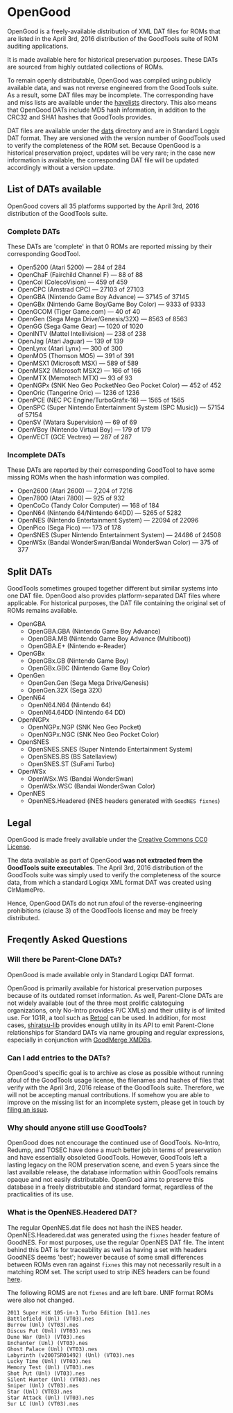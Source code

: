 # OpenGood

OpenGood is a freely-available distribution of XML DAT files for ROMs that are listed in the April 3rd, 2016 distribution of the GoodTools suite of ROM auditing applications.

It is made available here for historical preservation purposes. These DATs are sourced from highly outdated collections of ROMs.

To remain openly distributable, OpenGood was compiled using publicly available data, and was not reverse engineered from the GoodTools suite. As a result, some DAT files may be incomplete. The corresponding have and miss lists are available under the [havelists](/havelists) directory. This also means that OpenGood DATs include MD5 hash information, in addition to the CRC32 and SHA1 hashes that GoodTools provides.

DAT files are available under the [dats](/dats) directory and are in Standard Logqix DAT format. They are versioned with the version number of GoodTools used to verify the completeness of the ROM set. Because OpenGood is a historical preservation project, updates will be very rare; in the case new information is available, the corresponding DAT file will be updated accordingly without a version update.


## List of DATs available

OpenGood covers all 35 platforms supported by the April 3rd, 2016 distribution of the GoodTools suite.

### Complete DATs

These DATs are 'complete' in that 0 ROMs are reported missing by their corresponding GoodTool. 

* Open5200 (Atari 5200) &mdash; 284 of 284
* OpenChaF (Fairchild Channel F) &mdash; 88 of 88
* OpenCol (ColecoVision) &mdash; 459 of 459
* OpenCPC (Amstrad CPC) &mdash; 27103 of 27103
* OpenGBA (Nintendo Game Boy Advance) &mdash; 37145 of 37145
* OpenGBx (Nintendo Game Boy/Game Boy Color) &mdash; 9333 of 9333
* OpenGCOM (Tiger Game.com) &mdash; 40 of 40
* OpenGen (Sega Mega Drive/Genesis/32X) &mdash; 8563 of 8563
* OpenGG (Sega Game Gear) &mdash; 1020 of 1020
* OpenINTV (Mattel Intellivision) &mdash; 238 of 238
* OpenJag (Atari Jaguar) &mdash; 139 of 139
* OpenLynx (Atari Lynx) &mdash; 300 of 300
* OpenMO5 (Thomson MO5) &mdash; 391 of 391
* OpenMSX1 (Microsoft MSX) &mdash; 589 of 589
* OpenMSX2 (Microsoft MSX2) &mdash; 166 of 166
* OpenMTX (Memotech MTX) &mdash; 93 of 93
* OpenNGPx (SNK Neo Geo PocketNeo Geo Pocket Color) &mdash; 452 of 452
* OpenOric (Tangerine Oric) &mdash; 1236 of 1236
* OpenPCE (NEC PC Engine/TurboGrafx-16) &mdash; 1565 of 1565
* OpenSPC (Super Nintendo Entertainment System (SPC Music)) &mdash; 57154 of 57154
* OpenSV (Watara Supervision) &mdash; 69 of 69
* OpenVBoy (Nintendo Virtual Boy) &mdash; 179 of 179
* OpenVECT (GCE Vectrex) &mdash; 287 of 287

### Incomplete DATs

These DATs are reported by their corresponding GoodTool to have some missing ROMs when the hash information was compiled.

* Open2600 (Atari 2600) &mdash; 7,204 of 7216
* Open7800 (Atari 7800) &mdash; 925 of 932
* OpenCoCo (Tandy Color Computer) &mdash; 168 of 184
* OpenN64 (Nintendo 64/Nintendo 64DD) &mdash; 5265 of 5282
* OpenNES (Nintendo Entertainment System) &mdash; 22094 of 22096
* OpenPico (Sega Pico) &mdash;- 173 of 178
* OpenSNES (Super Nintendo Entertainment System) &mdash; 24486 of 24508
* OpenWSx (Bandai WonderSwan/Bandai WonderSwan Color) &mdash; 375 of 377

## Split DATs

GoodTools sometimes grouped together different but similar systems into one DAT file. OpenGood also provides platform-separated DAT files where applicable. For historical purposes, the DAT file containing the original set of ROMs remains available.

* OpenGBA
  * OpenGBA.GBA (Nintendo Game Boy Advance)
  * OpenGBA.MB (Nintendo Game Boy Advance (Multiboot))
  * OpenGBA.E+ (Nintendo e-Reader)
* OpenGBx
  * OpenGBx.GB (Nintendo Game Boy)
  * OpenGBx.GBC (Nintendo Game Boy Color)
* OpenGen
  * OpenGen.Gen (Sega Mega Drive/Genesis)
  * OpenGen.32X (Sega 32X)
* OpenN64
  * OpenN64.N64 (Nintendo 64)
  * OpenN64.64DD (Nintendo 64 DD)
* OpenNGPx
  * OpenNGPx.NGP (SNK Neo Geo Pocket)
  * OpenNGPx.NGC (SNK Neo Geo Pocket Color)
* OpenSNES
  * OpenSNES.SNES (Super Nintendo Entertainment System)
  * OpenSNES.BS (BS Satellaview)
  * OpenSNES.ST (SuFami Turbo)
* OpenWSx
  * OpenWSx.WS (Bandai WonderSwan)
  * OpenWSx.WSC (Bandai WonderSwan Color)
* OpenNES
  * OpenNES.Headered (iNES headers generated with `GoodNES fixnes`)
## Legal

OpenGood is made freely available under the [Creative Commons CC0 License](LICENSE.md). 

The data available as part of OpenGood **was not extracted from the GoodTools suite executables**. The April 3rd, 2016 distribution of the GoodTools suite was simply used to verify the completeness of the source data, from which a standard Logiqx XML format DAT was created using ClrMamePro.

Hence, OpenGood DATs do not run afoul of the reverse-engineering prohibitions (clause 3) of the GoodTools license and may be freely distributed.

## Freqently Asked Questions

### Will there be Parent-Clone DATs?

OpenGood is made available only in Standard Logiqx DAT format. 

OpenGood is primarily available for historical preservation purposes because of its outdated romset information. As well, Parent-Clone DATs are not widely available (out of the three most prolific calatoguing organizations, only No-Intro provides P/C XMLs) and their utility is of limited use. For 1G1R, a tool such as [Retool](https://github.com/unexpectedpanda/retool) can be used. In addition, for most cases, [shiratsu-lib](https://github.com/SnowflakePowered/shiratsu/tree/master/src/shiratsu-lib) provides enough utility in its API to emit Parent-Clone relationships for Standard DATs via name grouping and regular expressions, especially in conjunction with [GoodMerge XMDBs](https://sourceforge.net/projects/goodmerge/files/GoodMerge%20XMDBs/).

### Can I add entries to the DATs?

OpenGood's specific goal is to archive as close as possible without running afoul of the GoodTools usage license, the filenames and hashes of files that verify with the April 3rd, 2016 release of the GoodTools suite. Therefore, we will not be accepting manual contributions. If somehow you are able to improve on the missing list for an incomplete system, please get in touch by [filing an issue](https://github.com/SnowflakePowered/opengood/issues).


### Why should anyone still use GoodTools?

OpenGood does not encourage the continued use of GoodTools. No-Intro, Redump, and TOSEC have done a much better job in terms of preservation and have essentially obsoleted GoodTools. However, GoodTools left a lasting legacy on the ROM preservation scene, and even 5 years since the last available release, the database information within GoodTools remains opaque and not easily distributable. OpenGood aims to preserve this database in a freely distributable and standard format, regardless of the practicalities of its use.

### What is the OpenNES.Headered DAT?

The regular OpenNES.dat file does not hash the iNES header. OpenNES.Headered.dat was generated using the `fixnes` header feature of GoodNES. For most purposes, use the regular OpenNES DAT file. The intent behind this DAT is for traceability as well as having a set with headers GoodNES deems 'best'; however because of some small differences between ROMs even ran against `fixnes` this may not necessarily result in a matching ROM set. The script used to strip iNES headers can be found [here](https://gist.github.com/chyyran/404082bba27782fa8cdb094f8969dabc).

The following ROMS are not `fixnes` and are left bare. UNIF format ROMs were also not changed.

```
2011 Super HiK 105-in-1 Turbo Edition [b1].nes
Battlefield (Unl) (VT03).nes
Burrow (Unl) (VT03).nes
Discus Put (Unl) (VT03).nes
Dune War (Unl) (VT03).nes
Enchanter (Unl) (VT03).nes
Ghost Palace (Unl) (VT03).nes
Labyrinth (v2007SR01492) (Unl) (VT03).nes
Lucky Time (Unl) (VT03).nes
Memory Test (Unl) (VT03).nes
Shot Put (Unl) (VT03).nes
Silent Hunter (Unl) (VT03).nes
Sniper (Unl) (VT03).nes
Star (Unl) (VT03).nes
Star Attack (Unl) (VT03).nes
Sur LC (Unl) (VT03).nes
```
